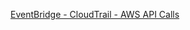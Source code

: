 [EventBridge - CloudTrail - AWS API Calls](https://github.com/ScaleSec/aws-eventbridge-cis-alarms/blob/main/README.md)